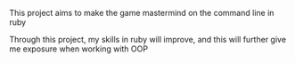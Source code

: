 This project aims to make the game mastermind on the command line in ruby

Through this project, my skills in ruby will improve, and this will further give me exposure when working with OOP
